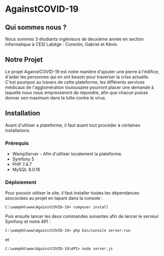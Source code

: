 # AgainstCOVID-19

## Qui sommes nous ?
Nous sommes 3 étudiants ingénieurs de deuxième année en section informatique à CESI Labège : Corentin, Gabriel et Kévin.

## Notre Projet
Le projet AgainstCOVID-19 est notre manière d'ajouter une pierre à l'édifice, d'aider les personnes qui en ont besoin pour traverser la crise actuelle. C'est pourquoi au travers de cette plateforme, les différents services médicaux de l'agglomération toulousaine pourront placer une demande à laquelle nous nous empresseront de répondre, afin que chacun puisse donner son maximum dans la lutte contre le virus.

## Installation
Avant d'utiliser a plateforme, il faut avant tout procéder à certaines installations.

### Prérequis 

* WampServer - Afin d'utiliser localement la plateforme.
* Symfony 5
* PHP 7.4.7
* MySQL 8.0.18

### Déploiement
Pour pouvoir utiliser le site, il faut installer toutes les dépendances asscociées au projet en tapant dans la console : 
```
C:\wamp64\www\AgainstCOVID-19> composer install

```
Puis ensuite lancer les deux commandes suivantes afin de lancer le serveur Symfony et notre API : 
```
C:\wamp64\www\AgainstCOVID-19> php bin/console server:run
```
et
```
C:\wamp64\www\AgainstCOVID-19\API> node server.js
```
